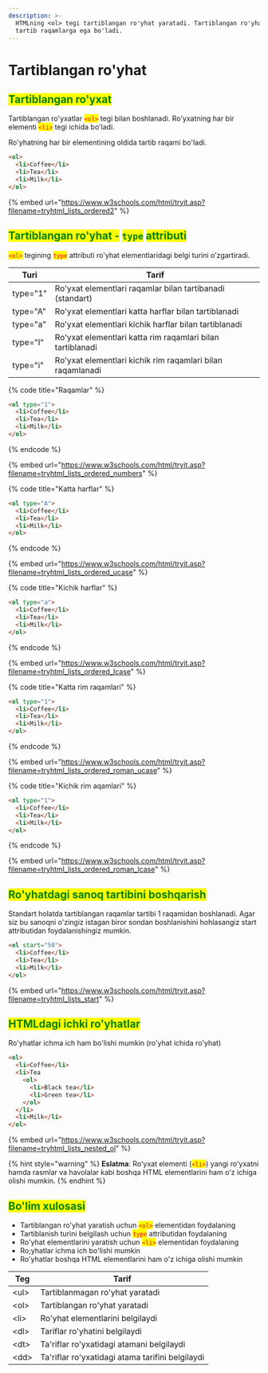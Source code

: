 ```yaml
---
description: >-
  HTMLning <ol> tegi tartiblangan ro'yhat yaratadi. Tartiblangan ro'yhatlar
  tartib raqamlarga ega bo'ladi.
---
```


# Tartiblangan ro'yhat

## <mark style="color:green;">Tartiblangan ro'yxat</mark>

Tartiblangan ro'yxatlar <mark style="color:red;">`<ol>`</mark> tegi bilan boshlanadi. Ro'yxatning har bir elementi <mark style="color:red;">`<li>`</mark> tegi ichida bo'ladi.

Ro'yhatning har bir elementining oldida tartib raqami bo'ladi.

```html
<ol>
  <li>Coffee</li>
  <li>Tea</li>
  <li>Milk</li>
</ol> 
```

{% embed url="https://www.w3schools.com/html/tryit.asp?filename=tryhtml_lists_ordered2" %}

## <mark style="color:green;">Tartiblangan ro'yhat -</mark> <mark style="color:green;"></mark><mark style="color:green;">`type`</mark> <mark style="color:green;"></mark><mark style="color:green;">attributi</mark>

<mark style="color:red;">`<ol>`</mark> tegining <mark style="color:red;">`type`</mark> attributi ro'yhat elementlaridagi belgi turini o'zgartiradi.

| Turi     | Tarif                                                      |
| -------- | ---------------------------------------------------------- |
| type="1" | Ro'yxat elementlari raqamlar bilan tartibanadi (standart)  |
| type="A" | Ro'yxat elementlari katta harflar bilan tartiblanadi       |
| type="a" | Ro'yxat elementlari kichik harflar bilan tartiblanadi      |
| type="I" | Ro'yxat elementlari katta rim raqamlari bilan tartiblanadi |
| type="i" | Ro'yxat elementlari kichik rim raqamlari bilan raqamlanadi |

{% code title="Raqamlar" %}
```html
<ol type="1">
  <li>Coffee</li>
  <li>Tea</li>
  <li>Milk</li>
</ol> 
```
{% endcode %}

{% embed url="https://www.w3schools.com/html/tryit.asp?filename=tryhtml_lists_ordered_numbers" %}

{% code title="Katta harflar" %}
```html
<ol type="A">
  <li>Coffee</li>
  <li>Tea</li>
  <li>Milk</li>
</ol> 
```
{% endcode %}

{% embed url="https://www.w3schools.com/html/tryit.asp?filename=tryhtml_lists_ordered_ucase" %}

{% code title="Kichik harflar" %}
```html
<ol type="a">
  <li>Coffee</li>
  <li>Tea</li>
  <li>Milk</li>
</ol> 
```
{% endcode %}

{% embed url="https://www.w3schools.com/html/tryit.asp?filename=tryhtml_lists_ordered_lcase" %}

{% code title="Katta rim raqamlari" %}
```html
<ol type="1">
  <li>Coffee</li>
  <li>Tea</li>
  <li>Milk</li>
</ol> 
```
{% endcode %}

{% embed url="https://www.w3schools.com/html/tryit.asp?filename=tryhtml_lists_ordered_roman_ucase" %}

{% code title="Kichik rim aqamlari" %}
```html
<ol type="1">
  <li>Coffee</li>
  <li>Tea</li>
  <li>Milk</li>
</ol> 
```
{% endcode %}

{% embed url="https://www.w3schools.com/html/tryit.asp?filename=tryhtml_lists_ordered_roman_lcase" %}

## <mark style="color:green;">Ro'yhatdagi sanoq tartibini boshqarish</mark>

Standart holatda tartiblangan raqamlar tartibi 1 raqamidan boshlanadi. Agar siz bu sanoqni o'zingiz istagan biror sondan boshlanishini hohlasangiz start attributidan foydalanishingiz mumkin.

```html
<ol start="50">
  <li>Coffee</li>
  <li>Tea</li>
  <li>Milk</li>
</ol> 
```

{% embed url="https://www.w3schools.com/html/tryit.asp?filename=tryhtml_lists_start" %}

## <mark style="color:green;">HTMLdagi ichki ro'yhatlar</mark>

Ro'yhatlar ichma ich ham bo'lishi mumkin (ro'yhat ichida ro'yhat)

```html
<ol>
  <li>Coffee</li>
  <li>Tea
    <ol>
      <li>Black tea</li>
      <li>Green tea</li>
    </ol>
  </li>
  <li>Milk</li>
</ol> 
```

{% embed url="https://www.w3schools.com/html/tryit.asp?filename=tryhtml_lists_nested_ol" %}

{% hint style="warning" %}
**Eslatma**: Roʻyxat elementi (<mark style="color:red;">`<li>`</mark>) yangi roʻyxatni hamda rasmlar va havolalar kabi boshqa HTML elementlarini ham oʻz ichiga olishi mumkin.
{% endhint %}

## <mark style="color:green;">Bo'lim xulosasi</mark>

* Tartiblangan ro'yhat yaratish uchun <mark style="color:red;">`<ol>`</mark> elementidan foydalaning
* Tartiblanish turini belgilash uchun <mark style="color:red;">`type`</mark> attributidan foydalaning
* Ro'yhat elementlarini yaratish uchun <mark style="color:red;">`<li>`</mark> elementidan foydalaning
* Ro;yhatlar ichma ich bo'lishi mumkin
* Ro'yhatlar boshqa HTML elementlarini ham o'z ichiga olishi mumkin

| Teg   | Tarif                                            |
| ----- | ------------------------------------------------ |
| \<ul> | Tartiblanmagan ro'yhat yaratadi                  |
| \<ol> | Tartiblangan ro'yhat yaratadi                    |
| \<li> | Ro'yhat elementlarini belgilaydi                 |
| \<dl> | Tariflar ro'yhatini belgilaydi                   |
| \<dt> | Ta'riflar ro'yxatidagi atamani belgilaydi        |
| \<dd> | Ta'riflar ro'yxatidagi atama tarifini belgilaydi |
